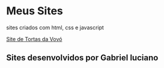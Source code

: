 # Meus Sites

 sites criados com html, css e javascript

 <a href="https://luciano0415.github.io/meus-sites/Tortas da vovó/">Site de Tortas da Vovó</a>

 ## Sites desenvolvidos por Gabriel luciano

